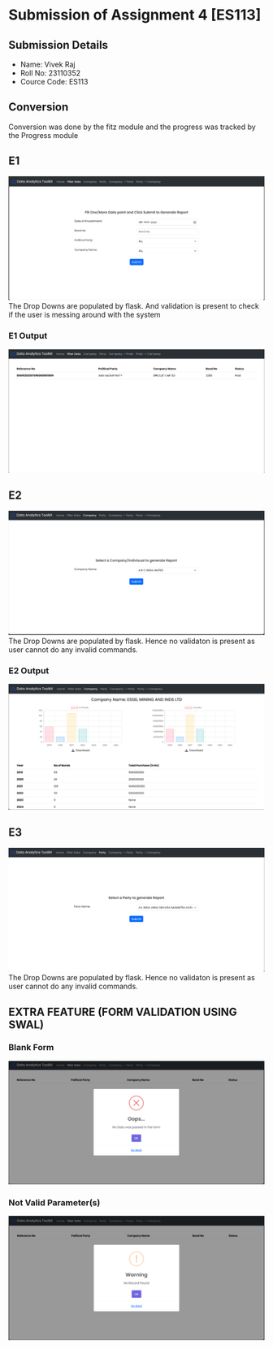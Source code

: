 # Submission of Assignment 4 [ES113]

## Submission Details

* Name: Vivek Raj
* Roll No: 23110352
* Cource Code: ES113

## Conversion

Conversion was done by the fitz module and the progress was tracked by the Progress module

## E1

![E1](Assets/e1q.png "Title")
The Drop Downs are populated by flask. And validation is present to check if the user is messing around with the system

### E1 Output
![E1](Assets/e1a.png "Title")


## E2

![E2](Assets/e2q.png "Title")
The Drop Downs are populated by flask. Hence no validaton is present as user cannot do any invalid commands.

### E2 Output
![E2](Assets/e2a.png "Title")

## E3 
![E2](Assets/e3q.png "Title")
The Drop Downs are populated by flask. Hence no validaton is present as user cannot do any invalid commands.

## EXTRA FEATURE (FORM VALIDATION USING SWAL)
### Blank Form
![E1](Assets/e1e1.png "Title")

### Not Valid Parameter(s)
![E1](Assets/e1e2.png "Title")



